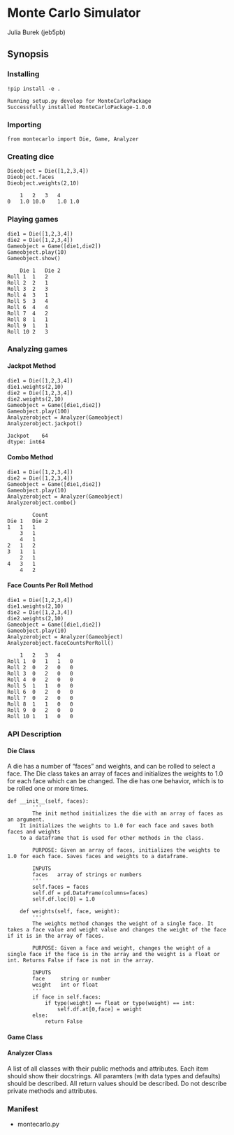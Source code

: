 # Monte Carlo Simulator
Julia Burek (jeb5pb)

## Synopsis
### Installing
```
!pip install -e .
```
```
Running setup.py develop for MonteCarloPackage
Successfully installed MonteCarloPackage-1.0.0
```

### Importing
```
from montecarlo import Die, Game, Analyzer
```

### Creating dice
```
Dieobject = Die([1,2,3,4])
Dieobject.faces
Dieobject.weights(2,10)
```
```
	1	2	3	4
0	1.0	10.0	1.0	1.0
```
### Playing games
```
die1 = Die([1,2,3,4])
die2 = Die([1,2,3,4])
Gameobject = Game([die1,die2])
Gameobject.play(10)
Gameobject.show()
```
```
	Die 1	Die 2
Roll 1	1	2
Roll 2	2	1
Roll 3	2	3
Roll 4	3	1
Roll 5	3	4
Roll 6	4	4
Roll 7	4	2
Roll 8	1	1
Roll 9	1	1
Roll 10	2	3
```

### Analyzing games
#### Jackpot Method
```
die1 = Die([1,2,3,4])
die1.weights(2,10)
die2 = Die([1,2,3,4])
die2.weights(2,10)
Gameobject = Game([die1,die2])
Gameobject.play(100)
Analyzerobject = Analyzer(Gameobject)
Analyzerobject.jackpot()
```
```
Jackpot    64
dtype: int64
```

#### Combo Method
```
die1 = Die([1,2,3,4])
die2 = Die([1,2,3,4])
Gameobject = Game([die1,die2])
Gameobject.play(10)
Analyzerobject = Analyzer(Gameobject)
Analyzerobject.combo()
```
```
		Count
Die 1	Die 2	
1	1	1
	3	1
	4	1
2	1	2
3	1	1
	2	1
4	3	1
	4	2
```

#### Face Counts Per Roll Method
```
die1 = Die([1,2,3,4])
die1.weights(2,10)
die2 = Die([1,2,3,4])
die2.weights(2,10)
Gameobject = Game([die1,die2])
Gameobject.play(10)
Analyzerobject = Analyzer(Gameobject)
Analyzerobject.faceCountsPerRoll()
```
```
	1	2	3	4
Roll 1	0	1	1	0
Roll 2	0	2	0	0
Roll 3	0	2	0	0
Roll 4	0	2	0	0
Roll 5	1	1	0	0
Roll 6	0	2	0	0
Roll 7	0	2	0	0
Roll 8	1	1	0	0
Roll 9	0	2	0	0
Roll 10	1	1	0	0
```
### API Description
#### Die Class
A die has a number of “faces” and weights, and can be rolled to select a face. The Die class takes an array of faces and initializes the weights to 1.0 for each face which can be changed. The die has one behavior, which is to be rolled one or more times.

```
def __init__(self, faces):
        '''
        The init method initializes the die with an array of faces as an argument.
	It initializes the weights to 1.0 for each face and saves both faces and weights 
	to a dataframe that is used for other methods in the class.
    
        PURPOSE: Given an array of faces, initializes the weights to 1.0 for each face. Saves faces and weights to a dataframe.
    
        INPUTS
        faces   array of strings or numbers      
        '''
        self.faces = faces
        self.df = pd.DataFrame(columns=faces)
        self.df.loc[0] = 1.0
```

```
    def weights(self, face, weight):
        '''
        The weights method changes the weight of a single face. It takes a face value and weight value and changes the weight of the face if it is in the array of faces. 
    
        PURPOSE: Given a face and weight, changes the weight of a single face if the face is in the array and the weight is a float or int. Returns False if face is not in the array.
    
        INPUTS
        face     string or number
        weight   int or float 
        '''
        if face in self.faces:
            if type(weight) == float or type(weight) == int:
                self.df.at[0,face] = weight
        else:
            return False
```

#### Game Class

#### Analyzer Class
A list of all classes with their public methods and attributes.
Each item should show their docstrings.
All paramters (with data types and defaults) should be described.
All return values should be described.
Do not describe private methods and attributes.


### Manifest
- montecarlo.py

